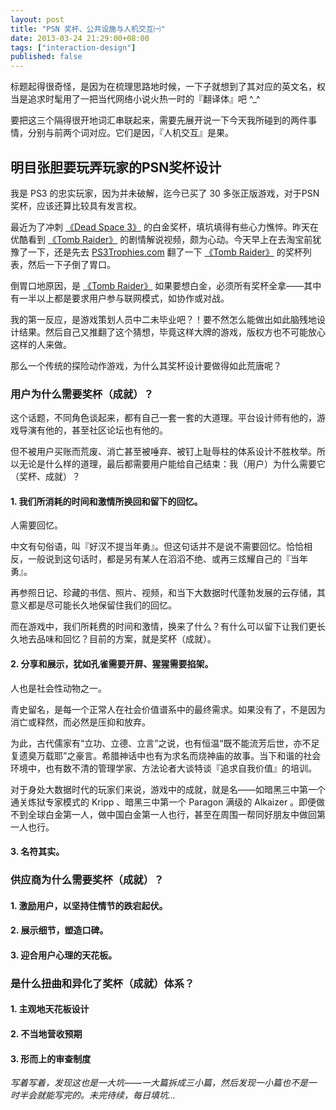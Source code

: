 ```yaml
---
layout: post
title: "PSN 奖杯、公共设施与人机交互㈠"
date: 2013-03-24 21:29:00+08:00
tags: ["interaction-design"]
published: false
---
```


标题起得很奇怪，是因为在梳理思路地时候，一下子就想到了其对应的英文名，权当是追求时髦用了一把当代网络小说火热一时的『翻译体』吧 ^_^

要把这三个隔得很开地词汇串联起来，需要先展开说一下今天我所碰到的两件事情，分别与前两个词对应。它们是因，『人机交互』是果。

<a name="more"></a>

## 明目张胆要玩弄玩家的PSN奖杯设计

我是 PS3 的忠实玩家，因为并未破解，迄今已买了 30 多张正版游戏，对于PSN奖杯，应该还算比较具有发言权。

最近为了冲刺 [《Dead Space 3》][] 的白金奖杯，填坑填得有些心力憔悴。昨天在优酷看到 [《Tomb Raider》][] 的剧情解说视频，颇为心动。今天早上在去淘宝前犹豫了一下，还是先去 [PS3Trophies.com][] 翻了一下 [《Tomb Raider》][] 的奖杯列表，然后一下子倒了胃口。

倒胃口地原因，是 [《Tomb Raider》][] 如果要想白金，必须所有奖杯全拿——其中有一半以上都是要求用户参与联网模式，如协作或对战。

我的第一反应，是游戏策划人员中二未毕业吧？！要不然怎么能做出如此脑残地设计结果。然后自己又推翻了这个猜想，毕竟这样大牌的游戏，版权方也不可能放心这样的人来做。

那么一个传统的探险动作游戏，为什么其奖杯设计要做得如此荒唐呢？

### 用户为什么需要奖杯（成就）？

这个话题，不同角色谈起来，都有自己一套一套的大道理。平台设计师有他的，游戏导演有他的，甚至社区论坛也有他的。

但不被用户买账而荒废、消亡甚至被唾弃、被钉上耻辱柱的体系设计不胜枚举。所以无论是什么样的道理，最后都需要用户能给自己结束：我（用户）为什么需要它（奖杯、成就）？

#### 1. 我们所消耗的时间和激情所换回和留下的回忆。

人需要回忆。

中文有句俗语，叫『好汉不提当年勇』。但这句话并不是说不需要回忆。恰恰相反，一般说到这句话时，都是另有某人在滔滔不绝、或再三炫耀自己的『当年勇』。

再参照日记、珍藏的书信、照片、视频，和当下大数据时代蓬勃发展的云存储，其意义都是尽可能长久地保留住我们的回忆。

而在游戏中，我们所耗费的时间和激情，换来了什么？有什么可以留下让我们更长久地去品味和回忆？目前的方案，就是奖杯（成就）。

#### 2. 分享和展示，犹如孔雀需要开屏、猩猩需要掐架。

人也是社会性动物之一。

青史留名，是每一个正常人在社会价值谱系中的最终需求。如果没有了，不是因为消亡或释然，而必然是压抑和放弃。

为此，古代儒家有“立功、立德、立言”之说，也有恒温“既不能流芳后世，亦不足复遗臭万载耶”之豪言。希腊神话中也有为求名而烧神庙的故事。当下和谐的社会环境中，也有数不清的管理学家、方法论者大谈特谈『追求自我价值』的培训。

对于身处大数据时代的玩家们来说，游戏中的成就，就是名——如暗黑三中第一个通关炼狱专家模式的 Kripp 、暗黑三中第一个 Paragon 满级的 Alkaizer 。即便做不到全球白金第一人，做中国白金第一人也行，甚至在周围一帮同好朋友中做回第一人也行。

#### 3. 名符其实。

### 供应商为什么需要奖杯（成就）？

#### 1. 激励用户，以坚持住情节的跌宕起伏。

#### 2. 展示细节，塑造口碑。

#### 3. 迎合用户心理的天花板。

### 是什么扭曲和异化了奖杯（成就）体系？

#### 1. 主观地天花板设计

#### 2. 不当地营收预期

#### 3. 形而上的审查制度

[《Dead Space 3》]: #
[《Tomb Raider》]: #
[PS3Trophies.com]: http://ps3trophies.com

_写着写着，发现这也是一大坑——一大篇拆成三小篇，然后发现一小篇也不是一时半会就能写完的。未完待续，每日填坑…_
